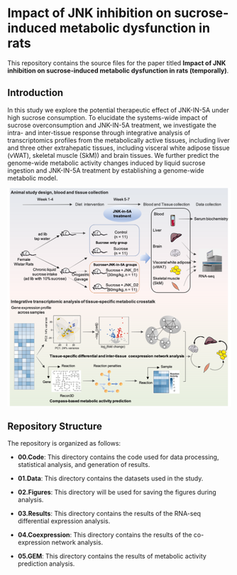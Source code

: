# Impact of JNK inhibition on sucrose-induced metabolic dysfunction in rats

This repository contains the source files for the paper titled **Impact of JNK inhibition on sucrose-induced metabolic dysfunction in rats (temporally)**. 

## Introduction

In this study we explore the potential therapeutic effect of JNK-IN-5A under high sucrose consumption. To elucidate the systems-wide impact of sucrose overconsumption and JNK-IN-5A treatment, we investigate the intra- and inter-tissue response through integrative analysis of transcriptomics profiles from the metabolically active tissues, including liver and three other extrahepatic tissues, including visceral white adipose tissue (vWAT), skeletal muscle (SkM)) and brain tissues. We further predict the genome-wide metabolic activity changes induced by liquid sucrose ingestion and JNK-IN-5A treatment by establishing a genome-wide metabolic model.

<p align="center">
  <img src="https://github.com/yanghong-bio/JNK.rat/blob/main/02.Figures/studyoview.png" alt="Overview" width="600">
</p>


## Repository Structure
The repository is organized as follows:

- **00.Code**: This directory contains the code used for data processing, statistical analysis, and generation of results.

- **01.Data**: This directory contains the datasets used in the study.

- **02.Figures**: This directory will be used for saving the figures during analysis.

- **03.Results**: This directory contains the results of the RNA-seq differential expression analysis.

- **04.Coexpression**: This directory contains the results of the co-expression network analysis.

- **05.GEM**: This directory contains the results of metabolic activity prediction analysis.
